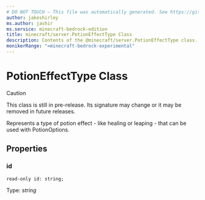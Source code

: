 ```yaml
---
# DO NOT TOUCH — This file was automatically generated. See https://github.com/mojang/minecraftapidocsgenerator to modify descriptions, examples, etc.
author: jakeshirley
ms.author: jashir
ms.service: minecraft-bedrock-edition
title: minecraft/server.PotionEffectType Class
description: Contents of the @minecraft/server.PotionEffectType class.
monikerRange: "=minecraft-bedrock-experimental"
---
```

# PotionEffectType Class

> [!CAUTION]
> This class is still in pre-release.  Its signature may change or it may be removed in future releases.

Represents a type of potion effect - like healing or leaping - that can be used with PotionOptions.

## Properties

### **id**
`read-only id: string;`

Type: *string*
